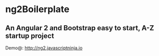 ng2Boilerplate
=====================

An Angular 2 and Bootstrap easy to start, A-Z startup project
----------------

Demo@: http://ng2.javascriptninja.io